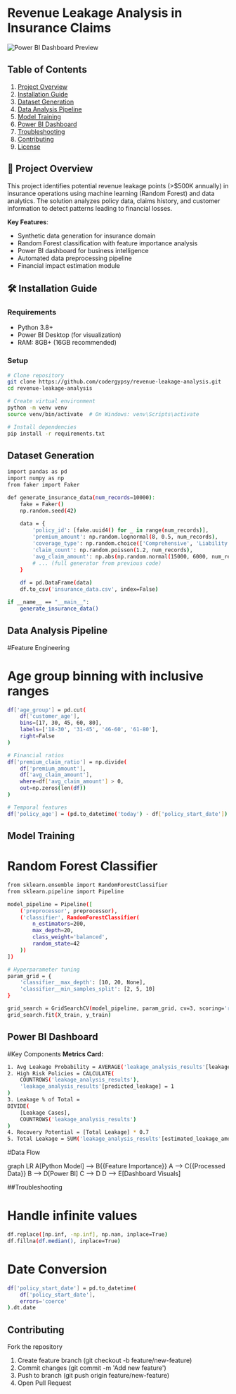 # Revenue Leakage Analysis in Insurance Claims

![Power BI Dashboard Preview](![image](https://github.com/user-attachments/assets/3c124f20-9a6e-4f47-b3e4-63aa454397e8)) 

## Table of Contents
1. [Project Overview](#project-overview)
2. [Installation Guide](#installation-guide)
3. [Dataset Generation](#dataset-generation)
4. [Data Analysis Pipeline](#data-analysis-pipeline)
5. [Model Training](#model-training)
6. [Power BI Dashboard](#power-bi-dashboard)
7. [Troubleshooting](#troubleshooting)
8. [Contributing](#contributing)
9. [License](#license)

## 📌 Project Overview <a name="project-overview"></a>
This project identifies potential revenue leakage points (>$500K annually) in insurance operations using machine learning (Random Forest) and data analytics. The solution analyzes policy data, claims history, and customer information to detect patterns leading to financial losses.

**Key Features**:
- Synthetic data generation for insurance domain
- Random Forest classification with feature importance analysis
- Power BI dashboard for business intelligence
- Automated data preprocessing pipeline
- Financial impact estimation module

## 🛠️ Installation Guide <a name="installation-guide"></a>

### Requirements
- Python 3.8+
- Power BI Desktop (for visualization)
- RAM: 8GB+ (16GB recommended)

### Setup
```bash
# Clone repository
git clone https://github.com/codergypsy/revenue-leakage-analysis.git
cd revenue-leakage-analysis

# Create virtual environment
python -m venv venv
source venv/bin/activate  # On Windows: venv\Scripts\activate

# Install dependencies
pip install -r requirements.txt
```

## Dataset Generation <a name="dataset-generation"></a>
```bash
import pandas as pd
import numpy as np
from faker import Faker

def generate_insurance_data(num_records=10000):
    fake = Faker()
    np.random.seed(42)
    
    data = {
        'policy_id': [fake.uuid4() for _ in range(num_records)],
        'premium_amount': np.random.lognormal(8, 0.5, num_records),
        'coverage_type': np.random.choice(['Comprehensive', 'Liability', 'Collision'], num_records),
        'claim_count': np.random.poisson(1.2, num_records),
        'avg_claim_amount': np.abs(np.random.normal(15000, 6000, num_records)),
        # ... (full generator from previous code)
    }
    
    df = pd.DataFrame(data)
    df.to_csv('insurance_data.csv', index=False)

if __name__ == "__main__":
    generate_insurance_data()
```

## Data Analysis Pipeline <a name="data-analysis-pipeline"></a>
#Feature Engineering
# Age group binning with inclusive ranges
```bash
df['age_group'] = pd.cut(
    df['customer_age'],
    bins=[17, 30, 45, 60, 80],
    labels=['18-30', '31-45', '46-60', '61-80'],
    right=False
)

# Financial ratios
df['premium_claim_ratio'] = np.divide(
    df['premium_amount'],
    df['avg_claim_amount'],
    where=df['avg_claim_amount'] > 0,
    out=np.zeros(len(df))
)

# Temporal features
df['policy_age'] = (pd.to_datetime('today') - df['policy_start_date']).dt.days // 365
```

## Model Training <a name="model-training"></a>
# Random Forest Classifier
```bash
from sklearn.ensemble import RandomForestClassifier
from sklearn.pipeline import Pipeline

model_pipeline = Pipeline([
    ('preprocessor', preprocessor),
    ('classifier', RandomForestClassifier(
        n_estimators=200,
        max_depth=20,
        class_weight='balanced',
        random_state=42
    ))
])

# Hyperparameter tuning
param_grid = {
    'classifier__max_depth': [10, 20, None],
    'classifier__min_samples_split': [2, 5, 10]
}

grid_search = GridSearchCV(model_pipeline, param_grid, cv=3, scoring='recall')
grid_search.fit(X_train, y_train)
```

## Power BI Dashboard <a name="power-bi-dashboard"></a>
#Key Components
**Metrics Card:**
```bash
1. Avg Leakage Probability = AVERAGE('leakage_analysis_results'[leakage_probability])
2. High Risk Policies = CALCULATE(
    COUNTROWS('leakage_analysis_results'),
    'leakage_analysis_results'[predicted_leakage] = 1
)
3. Leakage % of Total = 
DIVIDE(
    [Leakage Cases],
    COUNTROWS('leakage_analysis_results')
)
4. Recovery Potential = [Total Leakage] * 0.7
5. Total Leakage = SUM('leakage_analysis_results'[estimated_leakage_amount])
```

#Data Flow

graph LR
    A[Python Model] --> B{{Feature Importance}}
    A --> C{{Processed Data}}
    B --> D[Power BI]
    C --> D
    D --> E[Dashboard Visuals]

##Troubleshooting <a name="troubleshooting"></a>

# Handle infinite values
```bash
df.replace([np.inf, -np.inf], np.nan, inplace=True)
df.fillna(df.median(), inplace=True)
```

# Date Conversion
```bash
df['policy_start_date'] = pd.to_datetime(
    df['policy_start_date'],
    errors='coerce'
).dt.date
```
## Contributing <a name="contributing"></a>
Fork the repository

1. Create feature branch (git checkout -b feature/new-feature)
2. Commit changes (git commit -m 'Add new feature')
3. Push to branch (git push origin feature/new-feature)
4. Open Pull Request


